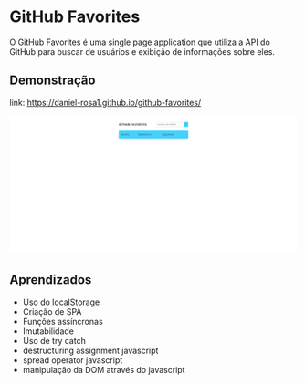 # GitHub Favorites

O GitHub Favorites é uma single page application que utiliza a API do GitHub para buscar de usuários e exibição de informações sobre eles.  

## Demonstração
link: https://daniel-rosa1.github.io/github-favorites/

![demonstração](https://github.com/Daniel-Rosa1/github-favorites/blob/main/gif/Anima%C3%A7%C3%A3o.gif)

## Aprendizados

- Uso do localStorage
- Criação de SPA
- Funções assíncronas
- Imutabilidade
- Uso de try catch
- destructuring assignment javascript 
- spread operator javascript
- manipulação da DOM através do javascript
